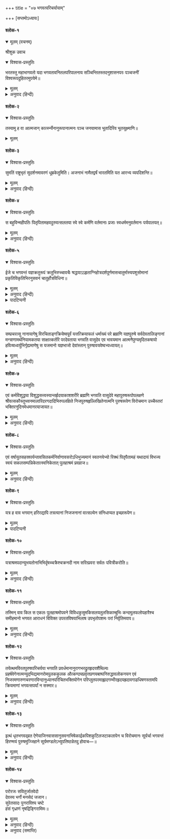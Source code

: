 +++
title = "०७ भगवत्परिचर्यायाम्"

+++
[सप्तमोऽध्यायः]



#### श्लोक-१


<details open><summary>मूलम् (वचनम्)</summary>

श्रीशुक उवाच
</details>

<details open><summary>विश्वास-प्रस्तुतिः</summary>

भरतस्तु महाभागवतो यदा भगवतावनितलपरिपालनाय सञ्चिन्तितस्तदनुशासनपरः पञ्चजनीं विश्वरूपदुहितरमुपयेमे॥
</details>

<details><summary>मूलम्</summary>

भरतस्तु महाभागवतो यदा भगवतावनितलपरिपालनाय सञ्चिन्तितस्तदनुशासनपरः पञ्चजनीं विश्वरूपदुहितरमुपयेमे॥
</details>

<details><summary>अनुवाद (हिन्दी)</summary>

श्रीशुकदेवजी कहते हैं—राजन्! महाराज भरत बड़े ही भगवद‍्भक्त थे। भगवान् ऋषभदेवने अपने संकल्पमात्रसे उन्हें पृथ्वीकी रक्षा करनेके लिये नियुक्त कर दिया। उन्होंने उनकी आज्ञामें स्थित रहकर विश्वरूपकी कन्या पंचजनीसे विवाह किया॥ १॥
</details>

#### श्लोक-२


<details open><summary>विश्वास-प्रस्तुतिः</summary>

तस्यामु ह वा आत्मजान् कात्‍स्‍न्‍‍‍र्येनानुरूपानात्मनः पञ्च जनयामास भूतादिरिव भूतसूक्ष्माणि॥
</details>

<details><summary>मूलम्</summary>

तस्यामु ह वा आत्मजान् कात्‍स्‍न्‍‍‍र्येनानुरूपानात्मनः पञ्च जनयामास भूतादिरिव भूतसूक्ष्माणि॥
</details>

#### श्लोक-३


<details open><summary>विश्वास-प्रस्तुतिः</summary>

सुमतिं राष्ट्रभृतं सुदर्शनमावरणं धूम्रकेतुमिति। अजनाभं नामैतद्वर्षं भारतमिति यत आरभ्य व्यपदिशन्ति॥
</details>

<details><summary>मूलम्</summary>

सुमतिं राष्ट्रभृतं सुदर्शनमावरणं धूम्रकेतुमिति। अजनाभं नामैतद्वर्षं भारतमिति यत आरभ्य व्यपदिशन्ति॥
</details>

<details><summary>अनुवाद (हिन्दी)</summary>

जिस प्रकार तामस अहंकारसे शब्दादि पाँच भूततन्मात्र उत्पन्न होते हैं—उसी प्रकार पंचजनीके गर्भसे उनके सुमति, राष्ट्रभृत्, सुदर्शन, आवरण और धूम्रकेतु नामक पाँच पुत्र हुए—जो सर्वथा उन्हींके समान थे। इस वर्षको, जिसका नाम पहले अजनाभवर्ष था, राजा भरतके समयसे ही ‘भारतवर्ष’ कहते हैं॥ २-३॥
</details>

#### श्लोक-४


<details open><summary>विश्वास-प्रस्तुतिः</summary>

स बहुविन्महीपतिः पितृपितामहवदुरुवत्सलतया स्वे स्वे कर्मणि वर्तमानाः प्रजाः स्वधर्ममनुवर्तमानः पर्यपालयत्॥
</details>

<details><summary>मूलम्</summary>

स बहुविन्महीपतिः पितृपितामहवदुरुवत्सलतया स्वे स्वे कर्मणि वर्तमानाः प्रजाः स्वधर्ममनुवर्तमानः पर्यपालयत्॥
</details>

<details><summary>अनुवाद (हिन्दी)</summary>

महाराज भरत बहुज्ञ थे। वे अपने-अपने कर्मोंमें लगी हुई प्रजाका अपने बाप-दादोंके समान स्वधर्ममें स्थित रहते हुए अत्यन्त वात्सल्यभावसे पालन करने लगे॥ ४॥
</details>

#### श्लोक-५


<details open><summary>विश्वास-प्रस्तुतिः</summary>

ईजे च भगवन्तं यज्ञक्रतुरूपं क्रतुभिरुच्चावचैः श्रद्धयाऽऽहृताग्निहोत्रदर्शपूर्णमासचातुर्मास्यपशुसोमानां प्रकृतिविकृतिभिरनुसवनं चातुर्होत्रविधिना॥
</details>

<details><summary>मूलम्</summary>

ईजे च भगवन्तं यज्ञक्रतुरूपं क्रतुभिरुच्चावचैः श्रद्धयाऽऽहृताग्निहोत्रदर्शपूर्णमासचातुर्मास्यपशुसोमानां प्रकृतिविकृतिभिरनुसवनं चातुर्होत्रविधिना॥
</details>

<details><summary>अनुवाद (हिन्दी)</summary>

उन्होंने होता, अध्वर्यु, उद‍्गाता और ब्रह्मा—इन चार ऋत्विजों द्वारा कराये जानेवाले प्रकृति और विकृति* दोनों प्रकारके अग्निहोत्र, दर्श, पूर्णमास, चातुर्मास्य, पशु और सोम आदि छोटे-बड़े क्रतुओं (यज्ञों)-से यथासमय श्रद्धापूर्वक यज्ञ और क्रतुरूप श्रीभगवान‍्का यजन किया॥ ५॥
</details>

<details><summary>पादटिप्पनी</summary>

* प्रकृति और विकृति-भेदसे अग्निहोत्रादि क्रतु दो प्रकारके होते हैं। सम्पूर्ण अंगोंसे युक्त क्रतुओंको ‘प्रकृति’ कहते हैं और जिनमें सब अंग पूर्ण नहीं होते, किसी-न-किसी अंगकी कमी रहती है, उन्हें ‘विकृति’ कहते हैं।
</details>

#### श्लोक-६


<details open><summary>विश्वास-प्रस्तुतिः</summary>

सम्प्रचरत्सु नानायागेषु विरचिताङ्गक्रियेष्वपूर्वं यत्तत्क्रियाफलं धर्माख्यं परे ब्रह्मणि यज्ञपुरुषे सर्वदेवतालिङ्गानां मन्त्राणामर्थनियामकतया साक्षात्कर्तरि परदेवताया भगवति वासुदेव एव भावयमान आत्मनैपुण्यमृदितकषायो हविःष्वध्वर्युभिर्गृह्यमाणेषु स यजमानो यज्ञभाजो देवांस्तान् पुरुषावयवेष्वभ्यध्यायत्॥
</details>

<details><summary>मूलम्</summary>

सम्प्रचरत्सु नानायागेषु विरचिताङ्गक्रियेष्वपूर्वं यत्तत्क्रियाफलं धर्माख्यं परे ब्रह्मणि यज्ञपुरुषे सर्वदेवतालिङ्गानां मन्त्राणामर्थनियामकतया साक्षात्कर्तरि परदेवताया भगवति वासुदेव एव भावयमान आत्मनैपुण्यमृदितकषायो हविःष्वध्वर्युभिर्गृह्यमाणेषु स यजमानो यज्ञभाजो देवांस्तान् पुरुषावयवेष्वभ्यध्यायत्॥
</details>

<details><summary>अनुवाद (हिन्दी)</summary>

इस प्रकार अंग और क्रियाओंके सहित भिन्न-भिन्न यज्ञोंके अनुष्ठानके समय जब अध्वर्युगण आहुति देनेके लिये हवि हाथमें लेते, तो यजमान भरत उस यज्ञकर्मसे होनेवाले पुण्यरूप फलको यज्ञपुरुष भगवान् वासुदेवके अर्पण कर देते थे। वस्तुतः वे परब्रह्म ही इन्द्रादि समस्त देवताओंके प्रकाशक, मन्त्रोंके वास्तविक प्रतिपाद्य तथा उन देवताओंके भी नियामक होनेसे मुख्य कर्ता एवं प्रधान देव हैं। इस प्रकार अपनी भगवदर्पण बुद्धिरूप कुशलतासे हृदयके राग-द्वेषादि मलोंका मार्जन करते हुए वे सूर्यादि सभी यज्ञभोक्ता देवताओंका भगवान‍्के नेत्रादि अवयवोंके रूपमें चिन्तन करते थे॥ ६॥
</details>

#### श्लोक-७


<details open><summary>विश्वास-प्रस्तुतिः</summary>

एवं कर्मविशुद्ध्या विशुद्धसत्त्वस्यान्तर्हृदयाकाशशरीरे ब्रह्मणि भगवति वासुदेवे महापुरुषरूपोपलक्षणे श्रीवत्सकौस्तुभवनमालारिदरगदादिभिरुपलक्षिते निजपुरुषहृल्लिखितेनात्मनि पुरुषरूपेण विरोचमान उच्चैस्तरां भक्तिरनुदिनमेधमानरयाजायत॥
</details>

<details><summary>मूलम्</summary>

एवं कर्मविशुद्ध्या विशुद्धसत्त्वस्यान्तर्हृदयाकाशशरीरे ब्रह्मणि भगवति वासुदेवे महापुरुषरूपोपलक्षणे श्रीवत्सकौस्तुभवनमालारिदरगदादिभिरुपलक्षिते निजपुरुषहृल्लिखितेनात्मनि पुरुषरूपेण विरोचमान उच्चैस्तरां भक्तिरनुदिनमेधमानरयाजायत॥
</details>

<details><summary>अनुवाद (हिन्दी)</summary>

इस तरह कर्मकी शुद्धिसे उनका अन्तःकरण शुद्ध हो गया। तब उन्हें अन्तर्यामीरूपसे विराजमान, हृदयाकाशमें ही अभिव्यक्त होनेवाले, ब्रह्मस्वरूप एवं महापुरुषोंके लक्षणोंसे उपलक्षित भगवान् वासुदेवमें—जो श्रीवत्स, कौस्तुभ, वनमाला, चक्र, शंख और गदा आदिसे सुशोभित तथा नारदादि निजजनोंके हृदयोंमें चित्रके समान निश्चलभावसे स्थित रहते हैं—दिन-दिन वेगपूर्वक बढ़नेवाली उत्कृष्ट भक्ति प्राप्त हुई॥ ७॥
</details>

#### श्लोक-८


<details open><summary>विश्वास-प्रस्तुतिः</summary>

एवं वर्षायुतसहस्रपर्यन्तावसितकर्मनिर्वाणावसरोऽधिभुज्यमानं स्वतनयेभ्यो रिक्थं पितृपैतामहं यथादायं विभज्य स्वयं सकलसम्पन्निकेतात्स्वनिकेतात् पुलहाश्रमं प्रवव्राज॥
</details>

<details><summary>मूलम्</summary>

एवं वर्षायुतसहस्रपर्यन्तावसितकर्मनिर्वाणावसरोऽधिभुज्यमानं स्वतनयेभ्यो रिक्थं पितृपैतामहं यथादायं विभज्य स्वयं सकलसम्पन्निकेतात्स्वनिकेतात् पुलहाश्रमं प्रवव्राज॥
</details>

<details><summary>अनुवाद (हिन्दी)</summary>

इस प्रकार एक करोड़ वर्ष निकल जानेपर उन्होंने राज्यभोगका प्रारब्ध क्षीण हुआ जानकर अपनी भोगी हुई वंशपरम्परागत सम्पत्तिको यथायोग्य पुत्रोंमें बाँट दिया। फिर अपने सर्वसम्पत्तिसम्पन्न राजमहलसे निकलकर वे पुलहाश्रम (हरिहरक्षेत्र)-में चले आये॥ ८॥
</details>

#### श्लोक-९


<details open><summary>विश्वास-प्रस्तुतिः</summary>

यत्र ह वाव भगवान् हरिरद्यापि तत्रत्यानां निजजनानां वात्सल्येन संनिधाप्यत इच्छारूपेण॥
</details>

<details><summary>मूलम्</summary>

यत्र ह वाव भगवान् हरिरद्यापि तत्रत्यानां निजजनानां वात्सल्येन संनिधाप्यत इच्छारूपेण॥
</details>

<details><summary>पादटिप्पनी</summary>

इस पुलहाश्रममें रहनेवाले भक्तोंपर भगवान‍्का बड़ा ही वात्सल्य है। वे आज भी उनसे उनके इष्टरूपमें मिलते रहते हैं॥ ९॥
</details>

#### श्लोक-१०


<details open><summary>विश्वास-प्रस्तुतिः</summary>

यत्राश्रमपदान्युभयतोनाभिभिर्दृषच्चक्रैश्चक्रनदी नाम सरित्प्रवरा सर्वतः पवित्रीकरोति॥
</details>

<details><summary>मूलम्</summary>

यत्राश्रमपदान्युभयतोनाभिभिर्दृषच्चक्रैश्चक्रनदी नाम सरित्प्रवरा सर्वतः पवित्रीकरोति॥
</details>

<details><summary>अनुवाद (हिन्दी)</summary>

वहाँ चक्रनदी (गण्डकी) नामकी प्रसिद्ध सरिता चक्राकार शालग्राम-शिलाओंसे, जिनके ऊपर-नीचे दोनों ओर नाभिके समान चिह्न होते हैं, सब ओरसे ऋषियोंके आश्रमोंको पवित्र करती रहती है॥ १०॥
</details>

#### श्लोक-११


<details open><summary>विश्वास-प्रस्तुतिः</summary>

तस्मिन् वाव किल स एकलः पुलहाश्रमोपवने विविधकुसुमकिसलयतुलसिकाम्बुभिः कन्दमूलफलोपहारैश्च समीहमानो भगवत आराधनं विविक्त उपरतविषयाभिलाष उपभृतोपशमः परां निर्वृतिमवाप॥
</details>

<details><summary>मूलम्</summary>

तस्मिन् वाव किल स एकलः पुलहाश्रमोपवने विविधकुसुमकिसलयतुलसिकाम्बुभिः कन्दमूलफलोपहारैश्च समीहमानो भगवत आराधनं विविक्त उपरतविषयाभिलाष उपभृतोपशमः परां निर्वृतिमवाप॥
</details>

<details><summary>अनुवाद (हिन्दी)</summary>

उस पुलहाश्रमके उपवनमें एकान्त स्थानमें अकेले ही रहकर वे अनेक प्रकारके पत्र, पुष्प, तुलसीदल, जल और कन्द-मूल-फलादि उपहारोंसे भगवान‍्की आराधना करने लगे। इससे उनका अन्तःकरण समस्त विषयाभिलाषाओंसे निवृत्त होकर शान्त हो गया और उन्हें परम आनन्द प्राप्त हुआ॥ ११॥
</details>

#### श्लोक-१२


<details open><summary>विश्वास-प्रस्तुतिः</summary>

तयेत्थमविरतपुरुषपरिचर्यया भगवति प्रवर्धमानानुरागभरद्रुतहृदयशैथिल्यः प्रहर्षवेगेनात्मन्युद‍्भिद्यमानरोमपुलककुलक औत्कण्ठ्यप्रवृत्तप्रणयबाष्पनिरुद्धावलोकनयन एवं निजरमणारुणचरणारविन्दानुध्यानपरिचितभक्तियोगेन परिप्लुतपरमाह्लादगम्भीरहृदयह्रदावगाढधिषणस्तामपि क्रियमाणां भगवत्सपर्यां न सस्मार॥
</details>

<details><summary>मूलम्</summary>

तयेत्थमविरतपुरुषपरिचर्यया भगवति प्रवर्धमानानुरागभरद्रुतहृदयशैथिल्यः प्रहर्षवेगेनात्मन्युद‍्भिद्यमानरोमपुलककुलक औत्कण्ठ्यप्रवृत्तप्रणयबाष्पनिरुद्धावलोकनयन एवं निजरमणारुणचरणारविन्दानुध्यानपरिचितभक्तियोगेन परिप्लुतपरमाह्लादगम्भीरहृदयह्रदावगाढधिषणस्तामपि क्रियमाणां भगवत्सपर्यां न सस्मार॥
</details>

<details><summary>अनुवाद (हिन्दी)</summary>

इस प्रकार जब वे नियमपूर्वक भगवान‍्की परिचर्या करने लगे, तब उससे प्रेमका वेग बढ़ता गया—जिससे उनका हृदय द्रवीभूत होकर शान्त हो गया, आनन्दके प्रबल वेगसे शरीरमें रोमांच होने लगा तथा उत्कण्ठाके कारण नेत्रोंमें प्रेमके आँसू उमड़ आये, जिससे उनकी दृष्टि रुक गयी। अन्तमें जब अपने प्रियतमके अरुण चरणारविन्दोंके ध्यानसे भक्तियोगका आविर्भाव हुआ, तब परमानन्दसे सराबोर हृदयरूप गम्भीर सरोवरमें बुद्धिके डूब जानेसे उन्हें उस नियमपूर्वक की जानेवाली भगवत्पूजाका भी स्मरण न रहा॥ १२॥
</details>

#### श्लोक-१३


<details open><summary>विश्वास-प्रस्तुतिः</summary>

इत्थं धृतभगवद्‍व्रत ऐणेयाजिनवाससानुसवनाभिषेकार्द्रकपिशकुटिलजटाकलापेन च विरोचमानः सूर्यर्चा भगवन्तं हिरण्मयं पुरुषमुज्जिहाने सूर्यमण्डलेऽभ्युपतिष्ठन्नेतदु होवाच—॥
</details>

<details><summary>मूलम्</summary>

इत्थं धृतभगवद्‍व्रत ऐणेयाजिनवाससानुसवनाभिषेकार्द्रकपिशकुटिलजटाकलापेन च विरोचमानः सूर्यर्चा भगवन्तं हिरण्मयं पुरुषमुज्जिहाने सूर्यमण्डलेऽभ्युपतिष्ठन्नेतदु होवाच—॥
</details>

<details><summary>अनुवाद (हिन्दी)</summary>

इस प्रकार वे भगवत्सेवाके नियममें ही तत्पर रहते थे, शरीरपर कृष्णमृगचर्म धारण करते थे तथा त्रिकालस्नानके कारण भीगते रहनेसे उनके केश भूरी-भूरी घुँघराली लटोंमें परिणत हो गये थे, जिनसे वे बड़े ही सुहावने लगते थे। वे उदित हुए सूर्यमण्डलमें सूर्यसम्बन्धिनी ऋचाओंद्वारा ज्योतिर्मय परमपुरुष भगवान् नारायणकी आराधना करते और इस प्रकार कहते—॥ १३॥
</details>

#### श्लोक-१४


<details open><summary>विश्वास-प्रस्तुतिः</summary>

परोरजः सवितुर्जातवेदो  
देवस्य भर्गो मनसेदं जजान।  
सुरेतसादः पुनराविश्य चष्टे  
हंसं गृध्राणं नृषद्रिङ्गिरामिमः॥
</details>

<details><summary>मूलम्</summary>

परोरजः सवितुर्जातवेदो  
देवस्य भर्गो मनसेदं जजान।  
सुरेतसादः पुनराविश्य चष्टे  
हंसं गृध्राणं नृषद्रिङ्गिरामिमः॥
</details>

<details><summary>अनुवाद (हिन्दी)</summary>

‘भगवान् सूर्यका कर्मफलदायक तेज प्रकृतिसे परे है। उसीने संकल्पद्वारा इस जगत‍्की उत्पत्ति की है। फिर वही अन्तर्यामीरूपसे इसमें प्रविष्ट होकर अपनी चित्-शक्तिद्वारा विषयलोलुप जीवोंकी रक्षा करता है। हम उसी बुद्धिप्रवर्त्तक तेजकी शरण लेते हैं’॥ १४॥
</details>

<details><summary>अनुवाद (समाप्ति)</summary>

इति श्रीमद‍्भागवते महापुराणे पारमहंस्यां संहितायां पञ्चमस्कन्धे भरतचरिते भगवत्परिचर्यायां सप्तमोऽध्यायः॥ ७॥
</details>
